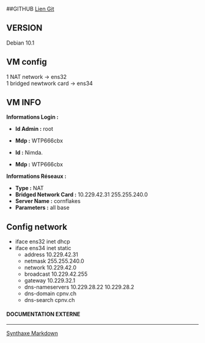 
##GITHUB
[Lien Git](https://github.com/BergmannFlorian/webservunix)

## VERSION
Debian 10.1

## VM config
1 NAT network ->  ens32  
1 bridged newtwork card -> ens34

## VM INFO
__Informations Login :__

- __Id Admin :__ root
- __Mdp :__ WTP666cbx

- __Id :__ Nimda.
- __Mdp :__ WTP666cbx

__Informations Réseaux :__
- __Type :__ NAT
- __Bridged Network Card :__ 10.229.42.31 255.255.240.0
- __Server Name :__ cornflakes
- __Parameters :__ all base

## Config network
- iface ens32 inet dhcp
- iface ens34 inet static
    - address 10.229.42.31
    - netmask 255.255.240.0
    - network 10.229.42.0
    - broadcast 10.229.42.255
    - gateway 10.229.32.1
    - dns-nameservers 10.229.28.22 10.229.28.2
    - dns-domain cpnv.ch
    - dns-search cpnv.ch
#### DOCUMENTATION EXTERNE
    
---
[Synthaxe Markdown](https://markdown-it.github.io/)